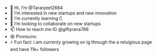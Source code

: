 - 👋 Hi, I’m @Taranjeet2684
- 👀 I’m interested in new startups and new innovation 
- 🌱 I’m currently learning C
- 💞️ I’m looking to collaborate on new startups 
- 📫 How to reach me IG @giftyrana786
- 😄 Pronouns: 
- ⚡ Fun fact: i am currenty growing on ig through the a reluigious page and have 11k+ followers   

<!---
Taranjeet2684/Taranjeet2684 is a ✨ special ✨ repository because its `README.md` (this file) appears on your GitHub profile.
You can click the Preview link to take a look at your changes.
--->
